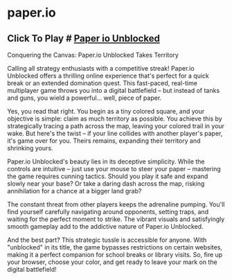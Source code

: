 # paper.io
## Click To Play # [Paper io Unblocked](https://git-unblocked.github.io/)
Conquering the Canvas: Paper.io Unblocked Takes Territory

Calling all strategy enthusiasts with a competitive streak! Paper.io Unblocked offers a thrilling online experience that's perfect for a quick break or an extended domination quest. This fast-paced, real-time multiplayer game throws you into a digital battlefield – but instead of tanks and guns, you wield a powerful… well, piece of paper.

Yes, you read that right. You begin as a tiny colored square, and your objective is simple: claim as much territory as possible. You achieve this by strategically tracing a path across the map, leaving your colored trail in your wake. But here's the twist – if your line collides with another player's paper, it's game over for you. Theirs remains, expanding their territory and shrinking yours.

Paper.io Unblocked's beauty lies in its deceptive simplicity. While the controls are intuitive – just use your mouse to steer your paper – mastering the game requires cunning tactics.  Should you play it safe and expand slowly near your base? Or take a daring dash across the map, risking annihilation for a chance at a bigger land grab?

The constant threat from other players keeps the adrenaline pumping. You'll find yourself carefully navigating around opponents, setting traps, and waiting for the perfect moment to strike. The vibrant visuals and satisfyingly smooth gameplay add to the addictive nature of Paper.io Unblocked.

And the best part? This strategic tussle is accessible for anyone. With "unblocked" in its title, the game bypasses restrictions on certain websites, making it a perfect companion for school breaks or library visits. So, fire up your browser, choose your color, and get ready to leave your mark on the digital battlefield!
